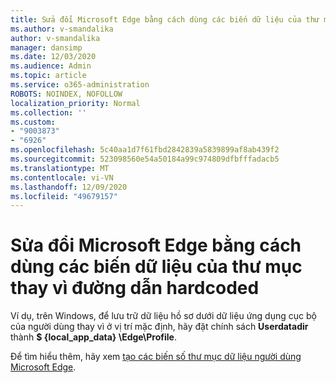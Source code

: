 ```yaml
---
title: Sửa đổi Microsoft Edge bằng cách dùng các biến dữ liệu của thư mục thay vì đường dẫn hardcoded
ms.author: v-smandalika
author: v-smandalika
manager: dansimp
ms.date: 12/03/2020
ms.audience: Admin
ms.topic: article
ms.service: o365-administration
ROBOTS: NOINDEX, NOFOLLOW
localization_priority: Normal
ms.collection: ''
ms.custom:
- "9003873"
- "6926"
ms.openlocfilehash: 5c40aa1d7f61fbd2842839a5839899af8ab439f2
ms.sourcegitcommit: 523098560e54a50184a99c974809dfbfffadacb5
ms.translationtype: MT
ms.contentlocale: vi-VN
ms.lasthandoff: 12/09/2020
ms.locfileid: "49679157"
---
```

# <a name="modify-microsoft-edge-by-using-data-directory-variables-rather-than-hardcoded-paths"></a>Sửa đổi Microsoft Edge bằng cách dùng các biến dữ liệu của thư mục thay vì đường dẫn hardcoded

Ví dụ, trên Windows, để lưu trữ dữ liệu hồ sơ dưới dữ liệu ứng dụng cục bộ của người dùng thay vì ở vị trí mặc định, hãy đặt chính sách **Userdatadir** thành **$ {local_app_data} \Edge\Profile**. 

Để tìm hiểu thêm, hãy xem [tạo các biến số thư mục dữ liệu người dùng Microsoft Edge](https://docs.microsoft.com/deployedge/edge-learnmore-create-user-directory-vars).